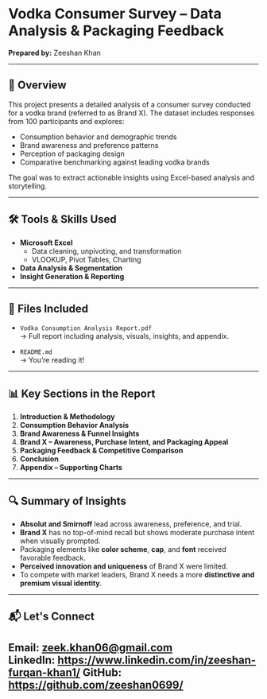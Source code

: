 # Vodka Consumer Survey – Data Analysis & Packaging Feedback  
**Prepared by:** Zeeshan Khan

---

## 📌 Overview

This project presents a detailed analysis of a consumer survey conducted for a vodka brand (referred to as Brand X). The dataset includes responses from 100 participants and explores:

- Consumption behavior and demographic trends
- Brand awareness and preference patterns
- Perception of packaging design
- Comparative benchmarking against leading vodka brands

The goal was to extract actionable insights using Excel-based analysis and storytelling.

---

## 🛠️ Tools & Skills Used

- **Microsoft Excel**
  - Data cleaning, unpivoting, and transformation
  - VLOOKUP, Pivot Tables, Charting
- **Data Analysis & Segmentation**
- **Insight Generation & Reporting**

---

## 📁 Files Included

- `Vodka Consumption Analysis Report.pdf`  
  → Full report including analysis, visuals, insights, and appendix.

- `README.md`  
  → You’re reading it!

---

## 📊 Key Sections in the Report

1. **Introduction & Methodology**
2. **Consumption Behavior Analysis**
3. **Brand Awareness & Funnel Insights**
4. **Brand X – Awareness, Purchase Intent, and Packaging Appeal**
5. **Packaging Feedback & Competitive Comparison**
6. **Conclusion**
7. **Appendix – Supporting Charts**

---

## 🔍 Summary of Insights

- **Absolut and Smirnoff** lead across awareness, preference, and trial.
- **Brand X** has no top-of-mind recall but shows moderate purchase intent when visually prompted.
- Packaging elements like **color scheme**, **cap**, and **font** received favorable feedback.
- **Perceived innovation and uniqueness** of Brand X were limited.
- To compete with market leaders, Brand X needs a more **distinctive and premium visual identity**.

---

## 📬 Let's Connect

**Email:** zeek.khan06@gmail.com  
**LinkedIn:**  https://www.linkedin.com/in/zeeshan-furqan-khan1/ 
**GitHub:** https://github.com/zeeshan0699/
---
